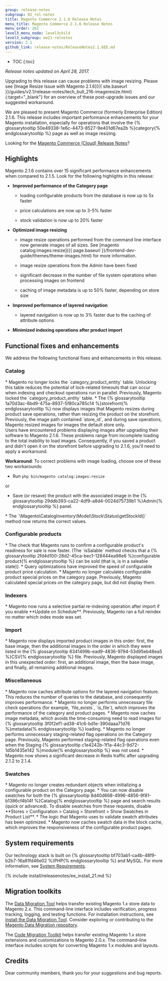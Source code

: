 ```yaml
---
group: release-notes
subgroup: 02_rel-notes
title: Magento Commerce 2.1.6 Release Notes
menu_title: Magento Commerce 2.1.6 Release Notes
menu_order: 262
level3_menu_node: level3child
level3_subgroup: ee21-relnotes 
version: 2.1
github_link: release-notes/ReleaseNotes2.1.6EE.md
---
```


*	TOC
{:toc}

*Release notes updated on April 28, 2017.*

<div class="bs-callout bs-callout-warning" markdown="1">
Upgrading to this release can cause problems with image resizing. Please see [Image Resize Issue with Magento 2.1.6]({{ site.baseurl }}/guides/v2.1/release-notes/tech_bull_216-imageresize.html){:target="_blank"} for an overview of these post-upgrade issues and our suggested workaround.
</div>

We are pleased to present Magento Commerce (formerly Enterprise Edition) 2.1.6. This release includes important performance enhancements for your Magento installation, especially for operations that involve the {% glossarytooltip 50e49338-1e6c-4473-8527-9e401d67ea2b %}category{% endglossarytooltip %} page as well as image resizing. 

Looking for the <a href="{{ site.baseurl }}/guides/v2.0/cloud/release-notes/CloudReleaseNotes.html" target="_blank">Magento Commerce (Cloud)  Release Notes</a>?



## Highlights

Magento 2.1.6 contains over 15 significant performance enhancements when compared to 2.1.5. Look for the following highlights in this release:


* **Improved performance of the Category page**

	* loading configurable products from the database is now up to 5x faster

	* price calculations are now up to 3-5% faster

	* stock validation is now up to 20% faster



* **Optimized image resizing** 

	* image resize operations performed from the command line interface now generate images of all sizes. See [magento catalog:images:resize]({{ page.baseurl }}/frontend-dev-guide/themes/theme-images.html) for more information.

	* image resize operations from the Admin have been fixed

	* significant decrease in the number of file system operations when processing images on frontend

	* caching of image metadata is up to 50% faster, depending on store size


* **Improved performance of layered navigation**

	* layered navigation is now up to 3% faster due to the caching of attribute options


*	**Minimized indexing operations after product import**






## Functional fixes and enhancements

We address the following functional fixes and enhancements in this release.


### Catalog


<!--- 65324 -->*  Magento no longer locks the `category_product_entity` table. Unlocking this table reduces the potential of lock-related timeouts that can occur when indexing and checkout operations run in parallel. Previously, Magento locked the `category_product_entity` table. 


<!--- 65251 -->* The {% glossarytooltip 1a70d3ac-6bd9-475a-8937-5f80ca785c14 %}storefront{% endglossarytooltip %} now displays images that Magento resizes during product save operations, rather than resizing the product on the storefront. Previously, the image path contained `store_id`,  and during save operations, Magento resized images for images the default store only. 

<div class="bs-callout bs-callout-info" id="info" markdown="1">
Users have encountered problems displaying images after upgrading their software to Magento 2.1.6. These problems range from incomplete loading to the total inability to load images.  Consequently, if you saved a product and didn't open it on the storefront before upgrading to 2.1.6, you'll need to apply a workaround. 

**Workaround**: To correct problems with image loading, choose one of these two workarounds:

* Run `php bin/magento catalog:images:resize`

or 

* Save (or resave) the product with the associated image in the {% glossarytooltip 29ddb393-ca22-4df9-a8d4-0024d75739b1 %}Admin{% endglossarytooltip %} panel.
</div>


<!--- 66366 -->* The `\Magento\CatalogInventory\Model\Stock\Status\getStockId()` method now returns the correct values.


### Configurable products

<!--- 65339 -->* The check that Magento runs to confirm a configurable product's readiness for sale is now faster.  (The `isSalable` method checks that a {% glossarytooltip 2fd4d100-28d2-45ca-bec1-128444ea98e6 %}configurable product{% endglossarytooltip %} can be sold (that is, is in a saleable state)). 


<!--- 65247 -->* Query optimizations have improved the speed of configurable product price calculation.



<!--- 65246 -->*  Magento no longer calculates configurable product special prices on the category page. Previously, Magento calculated special prices on the category page, but did not display them.  



### Indexers

<!--- 65362 -->* Magento now runs a selective partial re-indexing operation after import if you enable **Update on Schedule**. Previously, Magento ran a full reindex no matter which index mode was set. 




### Import

<!--- 64856 -->* Magento now displays imported product images in this order: first, the base image, then the additional images in the order in which they were listed in the {% glossarytooltip 6341499b-ead9-4836-9794-53d95eb48ea5 %}CSV{% endglossarytooltip %} file. Previously, Magento displayed images in this unexpected order: first, an additional image, then the base image, and finally, all remaining additional images.



### Miscellaneous

<!--- 65484 -->* Magento now caches attribute options for the layered navigation feature. This reduces the number of queries to the database, and consequently improves performance.


<!--- 65483 -->* Magento no longer performs unnecessary file check operations (for example, `file_exists`, `is_file`), which improves the performance of the category and product pages. 


<!--- 65480 -->* Magento now caches image metadata, which avoids the time-consuming need to read images for {% glossarytooltip 3f0f2ef1-ad38-41c6-bd1e-390daaa71d76 %}metadata{% endglossarytooltip %} loading.


<!--- 65481 -->* Magento no longer performs unnecessary staging-related flag operations on the Category page. Previously, Magento performed staging-related flag operations even when the Staging {% glossarytooltip c1e4242b-1f1a-44c3-9d72-1d5b1435e142 %}module{% endglossarytooltip %} was not used.  


<!--- 66400 -->*  Magento now shows a significant decrease in Redis traffic after upgrading 2.1.2 to 2.1.4. 



### Swatches

<!--- 65404 -->* Magento no longer creates redundant objects when initializing a configurable product on the Category page.


<!--- 65403 -->* You can now disable swatches for both the {% glossarytooltip 8d40d668-4996-4856-9f81-b1386cf4b14f %}Catalog{% endglossarytooltip %} page and search results (quick or advanced). To disable swatches from these requests, disable **Stores > Configuration > Catalog > Storefront > Show Swatches in Product List**.

<!--- 65402 -->* The logic that Magento uses to validate swatch attributes has been optimized. 

<!--- 65248 -->* Magento now caches swatch data in the block cache, which improves the responsiveness of the configurable product pages. 




<!--- DUPLICATE -->
<!--- 65252 -->
<!--- 66125 -->
<!--- 66346 -->


<!--- INTERNAL ONLY -->
<!--- 65203 -->

<!--- CAN'T REPRODUCE -->
<!--- 65609 -->

<!--- WON'T FIX -->
<!--- 65250 -->


## System requirements
Our technology stack is built on {% glossarytooltip bf703ab1-ca4b-48f9-b2b7-16a81fd46e02 %}PHP{% endglossarytooltip %} and MySQL. For more information, see
<a href="{{ page.baseurl }}/install-gde/system-requirements.html" target="_blank">System Requirements</a>.




{% include install/releasenotes/ee_install_21.md %}



## Migration toolkits
The <a href="{{ page.baseurl }}/migration/migration-migrate.html" target="_blank">Data Migration Tool</a> helps transfer existing Magento 1.x store data to Magento 2.x. This command-line interface includes verification, progress tracking, logging, and testing functions. For installation instructions, see  <a href="{{ page.baseurl }}/migration/migration-tool-install.html" target="_blank">Install the Data Migration Tool</a>. Consider exploring or contributing to the <a href="https://github.com/magento/data-migration-tool" target="_blank"> Magento Data Migration repository</a>.

The <a href="https://github.com/magento/code-migration" target="_blank">Code Migration Toolkit</a> helps transfer existing Magento 1.x store extensions and customizations to Magento 2.0.x. The command-line interface includes scripts for converting Magento 1.x modules and layouts.

## Credits
Dear community members, thank you for your suggestions and bug reports. 


